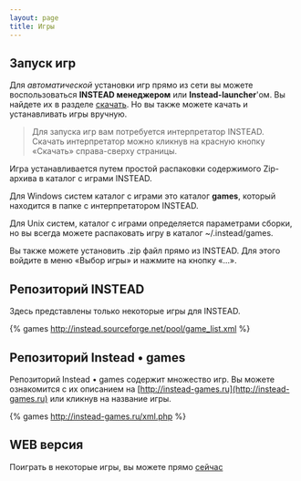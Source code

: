 ```yaml
---
layout: page
title: Игры
---
```

## Запуск игр

Для *автоматической* установки игр прямо из сети вы можете воспользоваться **INSTEAD менеджером**
или **Instead-launcher**'ом. Вы найдете их в разделе [скачать](http://instead.syscall.ru/ru/download).
Но вы также можете качать и устанавливать игры вручную.

> Для запуска игр вам потребуется интерпретатор INSTEAD. Скачать интерпретатор можно кликнув на красную 
> кнопку «Скачать» справа-сверху страницы.

Игра устанавливается путем простой распаковки содержимого Zip-архива в каталог с играми INSTEAD.

Для Windows систем каталог с играми это каталог **games**, который находится в папке с интерпретатором INSTEAD.

Для Unix систем, каталог с играми определяется параметрами сборки, но вы всегда можете распаковать игру 
в каталог ~/.instead/games.

Вы также можете установить .zip файл прямо из INSTEAD. Для этого войдите в меню «Выбор игры» 
и нажмите на кнопку «…».

## Репозиторий INSTEAD

Здесь представлены только некоторые игры для INSTEAD.

{% games http://instead.sourceforge.net/pool/game_list.xml %}

## Репозиторий Instead • games

Репозиторий Instead • games содержит множество игр. Вы можете ознакомится
с их описанием на [http://instead-games.ru](http://instead-games.ru) или кликнув на
название игры.

{% games http://instead-games.ru/xml.php %}

## WEB версия

Поиграть в некоторые игры, вы можете прямо [сейчас](http://instead-games.ru/index.php?online=1)
